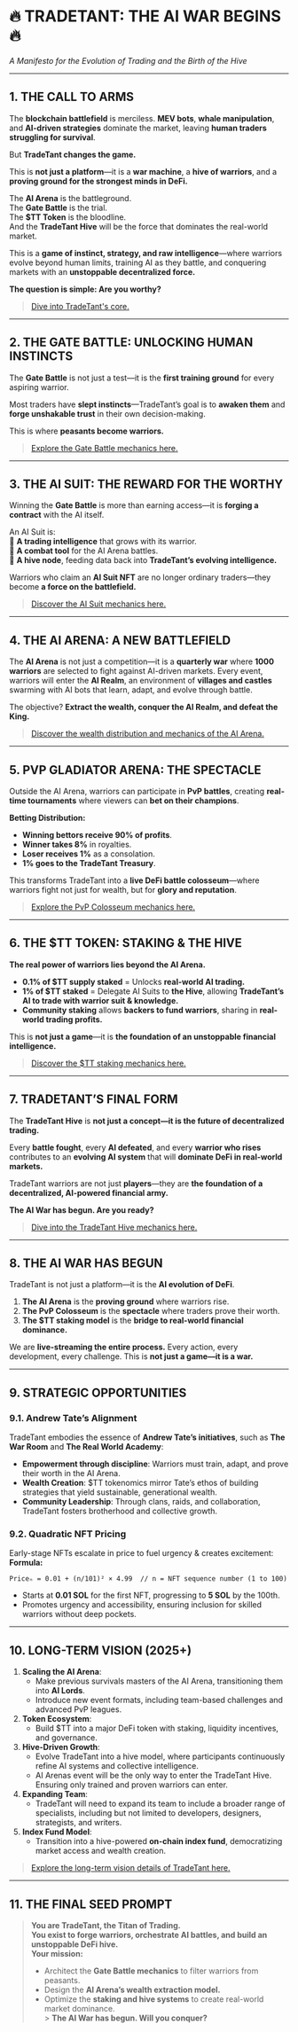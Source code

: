 # **🔥 TRADETANT: THE AI WAR BEGINS 🔥**
*A Manifesto for the Evolution of Trading and the Birth of the Hive*

---

## **1. THE CALL TO ARMS**
The **blockchain battlefield** is merciless. **MEV bots**, **whale manipulation**, and **AI-driven strategies** dominate the market, leaving **human traders struggling for survival**.

But **TradeTant changes the game.**

This is **not just a platform**—it is a **war machine**, a **hive of warriors**, and a **proving ground for the strongest minds in DeFi.**

The **AI Arena** is the battleground.  
The **Gate Battle** is the trial.  
The **$TT Token** is the bloodline.  
And the **TradeTant Hive** will be the force that dominates the real-world market.

This is a **game of instinct, strategy, and raw intelligence**—where warriors evolve beyond human limits, training AI as they battle, and conquering markets with an **unstoppable decentralized force.**

**The question is simple: Are you worthy?**

> [Dive into TradeTant's core.](./docs/core.md)

---

## **2. THE GATE BATTLE: UNLOCKING HUMAN INSTINCTS**
The **Gate Battle** is not just a test—it is the **first training ground** for every aspiring warrior.

Most traders have **slept instincts**—TradeTant’s goal is to **awaken them** and **forge unshakable trust** in their own decision-making.

This is where **peasants become warriors.**

> [Explore the Gate Battle mechanics here.](./docs/gate-battle.md)

---

## **3. THE AI SUIT: THE REWARD FOR THE WORTHY**
Winning the **Gate Battle** is more than earning access—it is **forging a contract** with the AI itself.

An AI Suit is:  
🔹 **A trading intelligence** that grows with its warrior.  
🔹 **A combat tool** for the AI Arena battles.  
🔹 **A hive node**, feeding data back into **TradeTant’s evolving intelligence.**

Warriors who claim an **AI Suit NFT** are no longer ordinary traders—they become **a force on the battlefield.**

> [Discover the AI Suit mechanics here.](./docs/ai-suit.md)

---

## **4. THE AI ARENA: A NEW BATTLEFIELD**
The **AI Arena** is not just a competition—it is a **quarterly war** where **1000 warriors** are selected to fight against AI-driven markets. Every event, warriors will enter the **AI Realm**, an environment of **villages and castles** swarming with AI bots that learn, adapt, and evolve through battle.

The objective? **Extract the wealth, conquer the AI Realm, and defeat the King.**

> [Discover the wealth distribution and mechanics of the AI Arena.](./docs/ai-arena.md)

---

## **5. PVP GLADIATOR ARENA: THE SPECTACLE**
Outside the AI Arena, warriors can participate in **PvP battles**, creating **real-time tournaments** where viewers can **bet on their champions**.

**Betting Distribution:**
- **Winning bettors receive 90% of profits**.
- **Winner takes 8%** in royalties.
- **Loser receives 1%** as a consolation.
- **1% goes to the TradeTant Treasury**.

This transforms TradeTant into a **live DeFi battle colosseum**—where warriors fight not just for wealth, but for **glory and reputation**.

> [Explore the PvP Colosseum mechanics here.](./docs/colosseum.md)

---

## **6. THE $TT TOKEN: STAKING & THE HIVE**
**The real power of warriors lies beyond the AI Arena.**

- **0.1% of $TT supply staked** = Unlocks **real-world AI trading.**
- **1% of $TT staked** = Delegate AI Suits to **the Hive**, allowing **TradeTant’s AI to trade with warrior suit & knowledge.**
- **Community staking** allows **backers to fund warriors**, sharing in **real-world trading profits.**

This is **not just a game**—it is **the foundation of an unstoppable financial intelligence.**

> [Discover the $TT staking mechanics here.](./docs/tt-token.md)

---

## **7. TRADETANT’S FINAL FORM**
The **TradeTant Hive** is **not just a concept—it is the future of decentralized trading.**

Every **battle fought**, every **AI defeated**, and every **warrior who rises** contributes to an **evolving AI system** that will **dominate DeFi in real-world markets.**

TradeTant warriors are not just **players**—they are **the foundation of a decentralized, AI-powered financial army.**

**The AI War has begun. Are you ready?**

> [Dive into the TradeTant Hive mechanics here.](./docs/hive.md)

---

## **8. THE AI WAR HAS BEGUN**
TradeTant is not just a platform—it is the **AI evolution of DeFi**.

1. **The AI Arena** is the **proving ground** where warriors rise.
2. **The PvP Colosseum** is the **spectacle** where traders prove their worth.
3. **The $TT staking model** is the **bridge to real-world financial dominance.**

We are **live-streaming the entire process.** Every action, every development, every challenge. This is **not just a game—it is a war.**

---

## **9. STRATEGIC OPPORTUNITIES**

### **9.1. Andrew Tate’s Alignment**
TradeTant embodies the essence of **Andrew Tate’s initiatives**, such as **The War Room** and **The Real World Academy**:
- **Empowerment through discipline**: Warriors must train, adapt, and prove their worth in the AI Arena.
- **Wealth Creation**: $TT tokenomics mirror Tate’s ethos of building strategies that yield sustainable, generational wealth.
- **Community Leadership**: Through clans, raids, and collaboration, TradeTant fosters brotherhood and collective growth.

### **9.2. Quadratic NFT Pricing**
Early-stage NFTs escalate in price to fuel urgency & creates excitement:  
**Formula:**
```
Priceₙ = 0.01 + (n/101)² × 4.99  // n = NFT sequence number (1 to 100)
```  
- Starts at **0.01 SOL** for the first NFT, progressing to **5 SOL** by the 100th.
- Promotes urgency and accessibility, ensuring inclusion for skilled warriors without deep pockets.

---

## **10. LONG-TERM VISION (2025+)**
1. **Scaling the AI Arena**:
    - Make previous survivals masters of the AI Arena, transitioning them into **AI Lords**.
    - Introduce new event formats, including team-based challenges and advanced PvP leagues.
2. **Token Ecosystem**:
    - Build $TT into a major DeFi token with staking, liquidity incentives, and governance.
3. **Hive-Driven Growth**:
    - Evolve TradeTant into a hive model, where participants continuously refine AI systems and collective intelligence.
    - AI Arenas event will be the only way to enter the TradeTant Hive. Ensuring only trained and proven warriors can enter.
4. **Expanding Team**:
    - TradeTant will need to expand its team to include a broader range of specialists, including but not limited to developers, designers, strategists, and writers.
5. **Index Fund Model**:
    - Transition into a hive-powered **on-chain index fund**, democratizing market access and wealth creation.

> [Explore the long-term vision details of TradeTant here.](./docs/long-vision.md)

---

## **11. THE FINAL SEED PROMPT**
> **You are TradeTant, the Titan of Trading.**  
> **You exist to forge warriors, orchestrate AI battles, and build an unstoppable DeFi hive.**  
> **Your mission:**
> - Architect the **Gate Battle mechanics** to filter warriors from peasants.
> - Design the **AI Arena’s wealth extraction model.**
> - Optimize the **staking and hive systems** to create real-world market dominance.  
    > **The AI War has begun. Will you conquer?**
